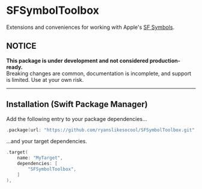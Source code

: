 # SFSymbolToolbox

Extensions and conveniences for working with Apple's
[SF Symbols]( https://developer.apple.com/sf-symbols/ ).


## NOTICE

**This package is under development and not considered production-ready.**<br/>
Breaking changes are common, documentation is incomplete, and support is limited.  Use at your own risk.

---


## Installation (Swift Package Manager)

Add the following entry to your package dependencies...
```swift
.package(url: "https://github.com/ryanslikesocool/SFSymbolToolbox.git", from: "0.0.3"),
```
...and your target dependencies.
```swift
.target(
	name: "MyTarget",
	dependencies: [
		"SFSymbolToolbox",
	]
),
